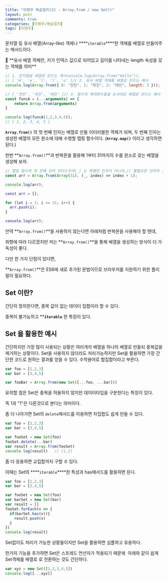 ```yaml
---
title: "이영우 복습일지(2) - Array.from / new Set()"
layout: post
comments: true
categories: [이영우/복습일지]
tags: [이영우]
---
```


문자열 등 유사 배열(Array-like) 객체나 ****`iterable`****한 객체를 배열로 만들어주는 메서드이다.

<aside>
📖 **유사 배열 객체란, 
키가 인덱스 값으로 되어있고 길이를 나타내는 length 속성을 갖는 객체를 의미**

</aside>

```jsx
// 1. 문자열을 배열로 만드는 예시console.log(Array.from("Hello"));
// [ 'H', 'e', 'l', 'l', 'o' ]// 2. 유사 배열 객체를 배열로 만드는 예시
console.log(Array.from({ 0: "찬민", 1: "희진", 2: "태인", length: 3 }));

// [ '찬민', '희진', '태인' ]// 3. 함수의 매개변수들을 순서대로 배열로 만드는 예시
const funcA = (...arguments) => {
    return Array.from(arguments)
}

console.log(funcA(1,2,3,4,5));
// [ 1, 2, 3, 4, 5 ]
```

**`Array.from()`** 의 첫 번째 인자는 배열로 만들 이터러블한 객체가 되며, 두 번째 인자는 생성한 배열의 모든 원소에 대해 수행할 맵핑 함수이다. (**`Array.map()`** 이라고 생각하면 된다.)

한번 **`Array.from()`**과 반복문을 활용해 1부터 31까지의 수를 원소로 갖는 배열을 생성해 보자.

```jsx
// 맵핑 함수의 첫 번째 인자 언더스코어(_) 는 특별한 인자가 아니라,// 불필요한 인자의 공간을 채우기 위한 용도입니다.
const arr = Array.from(Array(31), (_, index) => index + 1);

console.log(arr);

```

```matlab
const arr = [];

for (let i = 1; i <= 31; i++) {
  arr.push(i);
}

console.log(arr);

```

만약 **`Array.from()`**을 사용하지 않는다면 아래처럼 반복문을 사용해야 할 텐데, 

취향에 따라 다르겠지만 저는 **`Array.from()`**을 통해 배열을 생성하는 방식이 더 가독성이 좋다.

다만 한 가지 단점이 있다면, 

**`Array.from()`**은 ES6에 새로 추가된 문법이므로 브라우저를 지원하기 위한 폴리필이 필요하다.

## Set 이란?
간단히 정의한다면, 중복 값이 없는 데이터 집합이라 할 수 있다.

중복이 불가능하고 ****`iterable`** 한 특징이 있다.

## Set 을 활용한 예시

간단하지만 가장 많이 사용되는 상황은 여러개의 배열을 하나의 배열로 만들되 중복값을 제거하는 상황이다. Set을 사용하지 않더라도 처리가능하지만 Set을 활용하면 가장 간단한 코드로 원하는 결과를 얻을 수 있다. 수학용어로 합집합이라고 부른다.

```jsx
var foo = [1,2,3]
var bar = [3,4,5]

var fooBar = Array.from(new Set([...foo, ...bar]))
```

유의할 점은 Set은 중복을 허용하지 않지만 데이터타입을 구분한다는 특징이 있다. 

즉 1과 "1"은 다른것으로 본다는 의미이다.

좀 더 나아가면 Set의 `delete`매서드를 이용하면 차집합도 쉽게 만들 수 있다.

```jsx
var foo = [1,2,3]
var bar = [3,4,5]

var fooSet = new Set(foo)
fooSet.delete(...bar)
var result = Array.from(fooSet)
console.log(result)   // [1,2]
```

좀 더 응용하면 교집합까지 구할 수 있다. 

이때는 Set의 ****`iterable`****한 특성과 has매서드를 활용하면 된다.

```jsx
var foo = [1,2,3]
var bar = [3,4,5]

var fooSet = new Set(foo)
var barSet = new Set(bar)
var result = []
fooSet.forEach(v => {
  if(barSet.has(v)){
    result.push(v)
  }
})
console.log(result)
```

Set없이도 처리가 가능한 상황들이지만 Set을 활용하면 심플하고 유용하다. 

한가지 기능을 추가하면 Set은 스프레드 연산자가 적용되기 때문에  아래와 같이 쉽게 Set객체를 배열로 로 전환하는 것도 간단하다.

```jsx
var xyz = new Set([1,2,3,4,5])
console.log([...xyz])
```
